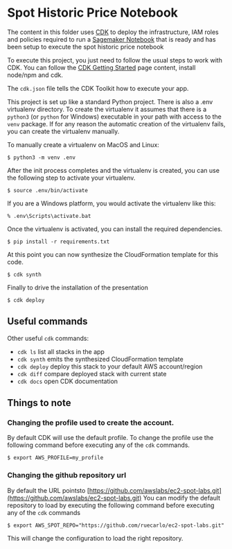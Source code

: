 
# Spot Historic Price Notebook 

The content in this folder uses [CDK](https://docs.aws.amazon.com/cdk/latest/guide/home.html)
to deploy the infrastructure, IAM roles and policies required to run a 
[Sagemaker Notebook](https://docs.aws.amazon.com/sagemaker/latest/dg/notebooks.html) that is
ready and has been setup to execute the spot historic price notebook

To execute this project, you just need to follow the usual steps to work with CDK.
You can follow the [CDK Getting Started](https://docs.aws.amazon.com/cdk/latest/guide/getting_started.html) 
page content, install node/npm and cdk.

The `cdk.json` file tells the CDK Toolkit how to execute your app.

This project is set up like a standard Python project.  There is also a .env
virtualenv directory.  To create the virtualenv it assumes that there is a `python3`
(or `python` for Windows) executable in your path with access to the `venv`
package. If for any reason the automatic creation of the virtualenv fails,
you can create the virtualenv manually.

To manually create a virtualenv on MacOS and Linux:

```
$ python3 -m venv .env
```

After the init process completes and the virtualenv is created, you can use the following
step to activate your virtualenv.

```
$ source .env/bin/activate
```

If you are a Windows platform, you would activate the virtualenv like this:

```
% .env\Scripts\activate.bat
```

Once the virtualenv is activated, you can install the required dependencies.

```
$ pip install -r requirements.txt
```

At this point you can now synthesize the CloudFormation template for this code.

```
$ cdk synth
```

Finally to drive the installation of the presentation

```
$ cdk deploy
```


## Useful commands
Other useful `cdk` commands:

 * `cdk ls`          list all stacks in the app
 * `cdk synth`       emits the synthesized CloudFormation template
 * `cdk deploy`      deploy this stack to your default AWS account/region
 * `cdk diff`        compare deployed stack with current state
 * `cdk docs`        open CDK documentation


## Things to note

### Changing the profile used to create the account.

By default CDK will use the default profile. To change the profile use the following command 
before executing any of the `cdk` commands.

```
$ export AWS_PROFILE=my_profile
```

### Changing the github repository url

By default the URL pointsto [https://github.com/awslabs/ec2-spot-labs.git](https://github.com/awslabs/ec2-spot-labs.git)
You can modify the default repository to load by executing the following command 
before executing any of the `cdk` commands

```
$ export AWS_SPOT_REPO="https://github.com/ruecarlo/ec2-spot-labs.git"
```

This will change the configuration to load the right repository.